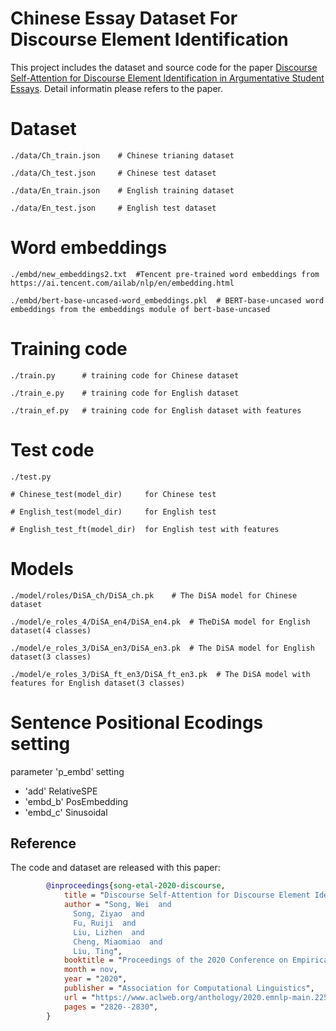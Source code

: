 # Chinese Essay Dataset For Discourse Element Identification

This project includes the dataset and source code for the paper [Discourse Self-Attention for Discourse Element Identification in Argumentative Student Essays](https://www.aclweb.org/anthology/2020.emnlp-main.225/).
Detail informatin please refers to the paper.

# Dataset

    ./data/Ch_train.json    # Chinese trianing dataset

    ./data/Ch_test.json     # Chinese test dataset

    ./data/En_train.json    # English training dataset

    ./data/En_test.json     # English test dataset


# Word embeddings

    ./embd/new_embeddings2.txt  #Tencent pre-trained word embeddings from https://ai.tencent.com/ailab/nlp/en/embedding.html

    ./embd/bert-base-uncased-word_embeddings.pkl  # BERT-base-uncased word embeddings from the embeddings module of bert-base-uncased


# Training code

    ./train.py      # training code for Chinese dataset

    ./train_e.py    # training code for English dataset

    ./train_ef.py   # training code for English dataset with features


# Test code

    ./test.py

    # Chinese_test(model_dir)     for Chinese test

    # English_test(model_dir)     for English test

    # English_test_ft(model_dir)  for English test with features

# Models
    ./model/roles/DiSA_ch/DiSA_ch.pk    # The DiSA model for Chinese dataset
    
    ./model/e_roles_4/DiSA_en4/DiSA_en4.pk  # TheDiSA model for English dataset(4 classes)
    
    ./model/e_roles_3/DiSA_en3/DiSA_en3.pk  # The DiSA model for English dataset(3 classes)
    
    ./model/e_roles_3/DiSA_ft_en3/DiSA_ft_en3.pk  # The DiSA model with features for English dataset(3 classes)

# Sentence Positional Ecodings setting

parameter 'p_embd' setting

- 'add'       RelativeSPE
- 'embd_b'    PosEmbedding
- 'embd_c'    Sinusoidal


## Reference
The code and dataset are released with this paper:
```bibtex
        @inproceedings{song-etal-2020-discourse,
            title = "Discourse Self-Attention for Discourse Element Identification in Argumentative Student Essays",
            author = "Song, Wei  and
              Song, Ziyao  and
              Fu, Ruiji  and
              Liu, Lizhen  and
              Cheng, Miaomiao  and
              Liu, Ting",
            booktitle = "Proceedings of the 2020 Conference on Empirical Methods in Natural Language Processing (EMNLP)",
            month = nov,
            year = "2020",
            publisher = "Association for Computational Linguistics",
            url = "https://www.aclweb.org/anthology/2020.emnlp-main.225",
            pages = "2820--2830",
        }
```
